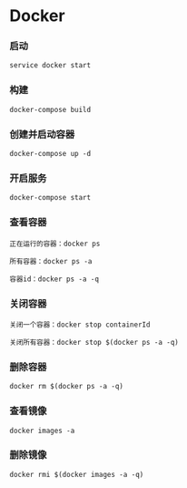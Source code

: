 # Docker

### 启动
```
service docker start
```

### 构建
```
docker-compose build
```

### 创建并启动容器
```
docker-compose up -d
```

### 开启服务
```
docker-compose start
```

### 查看容器
```
正在运行的容器：docker ps

所有容器：docker ps -a

容器id：docker ps -a -q
```

### 关闭容器
```
关闭一个容器：docker stop containerId

关闭所有容器：docker stop $(docker ps -a -q)
```

### 删除容器
```
docker rm $(docker ps -a -q)
```

### 查看镜像
```
docker images -a
```

### 删除镜像
```
docker rmi $(docker images -a -q)
```
